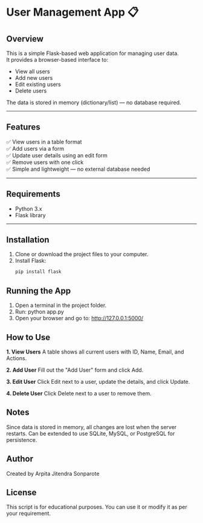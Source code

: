 # User Management App 📋

## Overview
This is a simple Flask-based web application for managing user data.  
It provides a browser-based interface to:
- View all users
- Add new users
- Edit existing users
- Delete users

The data is stored in memory (dictionary/list) — no database required.

---

## Features
✅ View users in a table format  
✅ Add users via a form  
✅ Update user details using an edit form  
✅ Remove users with one click  
✅ Simple and lightweight — no external database needed  

---

## Requirements
- Python 3.x  
- Flask library  

---

## Installation
1. Clone or download the project files to your computer.  
2. Install Flask:  
   ```bash
   pip install flask

## Running the App
1. Open a terminal in the project folder.
2. Run: python app.py
3. Open your browser and go to: http://127.0.0.1:5000/

## How to Use
**1. View Users**
A table shows all current users with ID, Name, Email, and Actions.

**2. Add User**
Fill out the "Add User" form and click Add.

**3. Edit User**
Click Edit next to a user, update the details, and click Update.

**4. Delete User**
Click Delete next to a user to remove them.

## Notes
Since data is stored in memory, all changes are lost when the server restarts.
Can be extended to use SQLite, MySQL, or PostgreSQL for persistence.

## Author
Created by Arpita Jitendra Sonparote

## License
This script is for educational purposes. You can use it or modify it as per your requirement.
